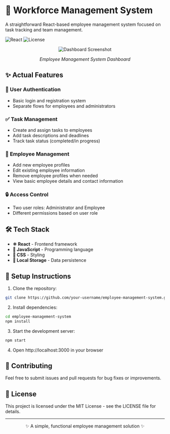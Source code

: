 # 👥 Workforce Management System

A straightforward React-based employee management system focused on task tracking and team management.

![React](https://img.shields.io/badge/React-Latest-61dafb.svg)
![License](https://img.shields.io/badge/license-MIT-green.svg)

<div align="center">
  <img src="https://github.com/user-attachments/assets/745442a9-20f9-4cf6-b8aa-50a04ff0cdb1" alt="Dashboard Screenshot" />
  <p><em>Employee Management System Dashboard</em></p>
</div>

## ✨ Actual Features

### 🔐 User Authentication
- Basic login and registration system
- Separate flows for employees and administrators

### ✅ Task Management
- Create and assign tasks to employees
- Add task descriptions and deadlines
- Track task status (completed/in progress)

### 👤 Employee Management
- Add new employee profiles
- Edit existing employee information
- Remove employee profiles when needed
- View basic employee details and contact information

### 🔒 Access Control
- Two user roles: Administrator and Employee
- Different permissions based on user role

## 🛠️ Tech Stack

- **⚛️ React** - Frontend framework
- **📜 JavaScript** - Programming language
- **🎨 CSS** - Styling
- **💾 Local Storage** - Data persistence

## 🚀 Setup Instructions

1. Clone the repository:
```bash
git clone https://github.com/your-username/employee-management-system.git
```

2. Install dependencies:
```bash
cd employee-management-system
npm install
```

3. Start the development server:
```bash
npm start
```

4. Open http://localhost:3000 in your browser

## 🤝 Contributing

Feel free to submit issues and pull requests for bug fixes or improvements.

## 📄 License

This project is licensed under the MIT License - see the LICENSE file for details.

---

<div align="center">
✨ A simple, functional employee management solution ✨
</div>
